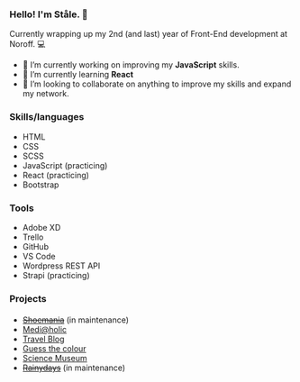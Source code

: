 ### Hello! I'm Ståle. 👋

Currently wrapping up my 2nd (and last) year of Front-End development at Noroff. :computer:

- 🔭 I’m currently working on improving my **JavaScript** skills.
- 🌱 I’m currently learning **React**
- 👯 I’m looking to collaborate on anything to improve my skills and expand my network.


### Skills/languages
- HTML
- CSS
- SCSS
- JavaScript (practicing)
- React (practicing)
- Bootstrap 

### Tools
- Adobe XD
- Trello
- GitHub
- VS Code
- Wordpress REST API
- Strapi (practicing)

### Projects
#### 
- ~~[Shoemania](https://smselnes-shoemania.netlify.app/)~~ (in maintenance)
- [Medi@holic](https://smselnes-mediaholic.netlify.app/)
- [Travel Blog](https://smselnes-travelblog.netlify.app/blogs.html)
- [Guess the colour](https://smselnes-colorgame.netlify.app/)
- [Science Museum](https://selnes-csmuseum.netlify.app/)
- ~~[Rainydays](https://rainydays-version2.netlify.app/)~~ (in maintenance)


<!--
**smselnes/smselnes** is a ✨ _special_ ✨ repository because its `README.md` (this file) appears on your GitHub profile.

Here are some ideas to get you started:

- 🔭 I’m currently working on ...
- 🌱 I’m currently learning ...
- 👯 I’m looking to collaborate on ...
- 🤔 I’m looking for help with ...
- 💬 Ask me about ...
- 📫 How to reach me: ...
- 😄 Pronouns: ...
- ⚡ Fun fact: ...
-->
